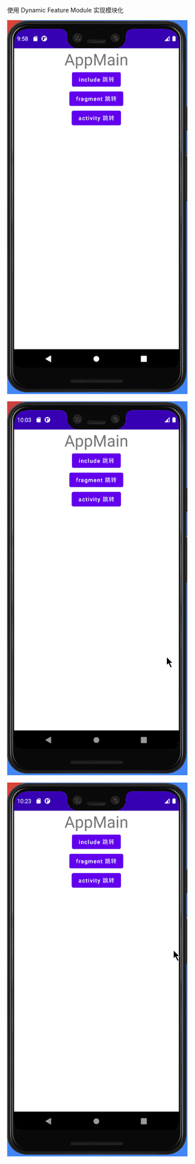 
使用 Dynamic Feature Module 实现模块化 

![](./screenshot/demo1.gif)

![](./screenshot/demo2.gif)

![](./screenshot/demo3.gif)